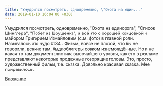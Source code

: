 ```yaml
---
title: "Умудрился посмотреть, одновременно, \"Охота на един..."
date: 2019-01-10 16:04:00 +0300
---
```


Умудрился посмотреть, одновременно, "Охота на единорога", "Список Шинглера", "Побег из Шоушенка", и всё это с хорошей концовкой и майором Григорием Измайловым (с.м. фото) в главной роли. Называлось это чудо #т34 . Фильм, вовсе не плохой, что бы не говорили, всякие там, быдлоблогеры совком изнемождённые. Но и не какая-то там документалистика высочайшего уровня, как его в рекламе представляют некоторые продажные говорящие головы. Это, просто, художественный фильм, т.е. сказка. Довольно красивая сказка. Мне понравилось.

[Вложение](/assets/vk_photos/1/TKASMiMW9f4.jpg)
